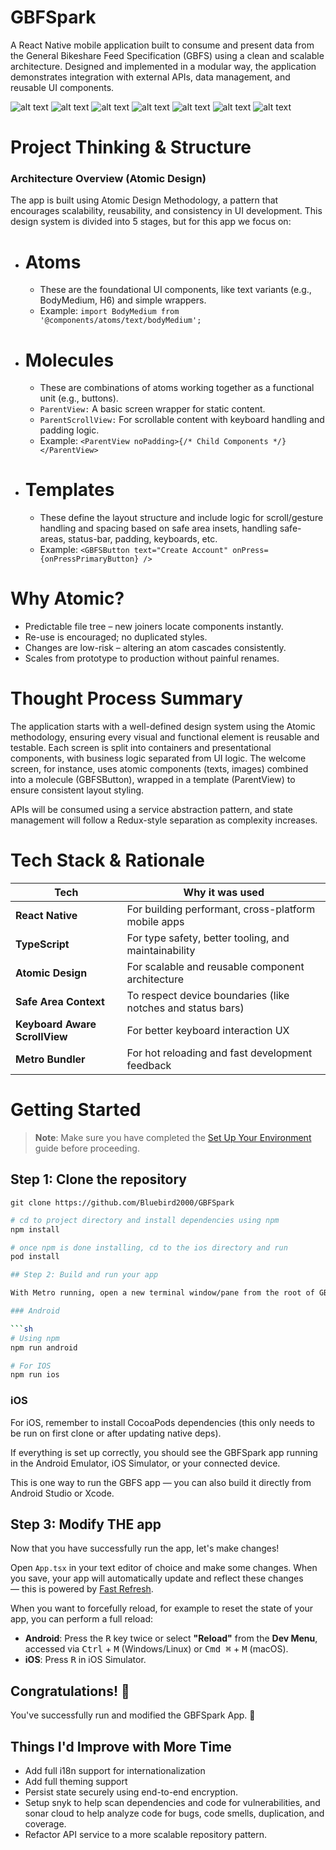 # GBFSpark
A React Native mobile application built to consume and present data from the General Bikeshare Feed Specification (GBFS) using a clean and scalable architecture. Designed and implemented in a modular way, the application demonstrates integration with external APIs, data management, and reusable UI components.

![alt text](image.png)
![alt text](image-1.png)
![alt text](image-2.png)
![alt text](image-3.png)
![alt text](image-4.png)
![alt text](image-5.png)
![alt text](image-6.png)

# Project Thinking & Structure
### Architecture Overview (Atomic Design)

The app is built using Atomic Design Methodology, a pattern that encourages scalability, reusability, and consistency in UI development. This design system is divided into 5 stages, but for this app we focus on:
- # Atoms
    - These are the foundational UI components, like text variants (e.g., BodyMedium, H6) and simple wrappers.
    - Example:
    ```import BodyMedium from '@components/atoms/text/bodyMedium';```

- # Molecules
    - These are combinations of atoms working together as a functional unit (e.g., buttons).
    - ```ParentView:``` A basic screen wrapper for static content.
    - ```ParentScrollView:``` For scrollable content with keyboard handling and padding logic.
    - Example:
    ```<ParentView noPadding>{/* Child Components */} </ParentView>```

- # Templates
    - These define the layout structure and include logic for scroll/gesture handling and spacing based on safe area insets, handling safe-areas, status-bar, padding, keyboards, etc.
    - Example:
    ```<GBFSButton text="Create Account" onPress={onPressPrimaryButton} />```

# Why Atomic?
   - Predictable file tree – new joiners locate components instantly.
   - Re-use is encouraged; no duplicated styles.
   - Changes are low-risk – altering an atom cascades consistently.
   - Scales from prototype to production without painful renames.

# Thought Process Summary
The application starts with a well-defined design system using the Atomic methodology, ensuring every visual and functional element is reusable and testable. Each screen is split into containers and presentational components, with business logic separated from UI logic. The welcome screen, for instance, uses atomic components (texts, images) combined into a molecule (GBFSButton), wrapped in a template (ParentView) to ensure consistent layout styling.

APIs will be consumed using a service abstraction pattern, and state management will follow a Redux-style separation as complexity increases.

# Tech Stack & Rationale

| Tech                          | Why it was used                                             |
| ----------------------------- | ----------------------------------------------------------- |
| **React Native**              | For building performant, cross-platform mobile apps         |
| **TypeScript**                | For type safety, better tooling, and maintainability        |
| **Atomic Design**             | For scalable and reusable component architecture            |
| **Safe Area Context**         | To respect device boundaries (like notches and status bars) |
| **Keyboard Aware ScrollView** | For better keyboard interaction UX                          |
| **Metro Bundler**             | For hot reloading and fast development feedback             |


# Getting Started

> **Note**: Make sure you have completed the [Set Up Your Environment](https://reactnative.dev/docs/set-up-your-environment) guide before proceeding.

## Step 1: Clone the repository

```git clone https://github.com/Bluebird2000/GBFSpark```

```sh
# cd to project directory and install dependencies using npm
npm install

# once npm is done installing, cd to the ios directory and run
pod install

## Step 2: Build and run your app

With Metro running, open a new terminal window/pane from the root of GBFS project, and use one of the following commands to build and run your Android or iOS app:

### Android

```sh
# Using npm
npm run android

# For IOS
npm run ios
```

### iOS

For iOS, remember to install CocoaPods dependencies (this only needs to be run on first clone or after updating native deps).

If everything is set up correctly, you should see the GBFSpark app running in the Android Emulator, iOS Simulator, or your connected device.

This is one way to run the GBFS app — you can also build it directly from Android Studio or Xcode.

## Step 3: Modify THE app

Now that you have successfully run the app, let's make changes!

Open `App.tsx` in your text editor of choice and make some changes. When you save, your app will automatically update and reflect these changes — this is powered by [Fast Refresh](https://reactnative.dev/docs/fast-refresh).

When you want to forcefully reload, for example to reset the state of your app, you can perform a full reload:

- **Android**: Press the <kbd>R</kbd> key twice or select **"Reload"** from the **Dev Menu**, accessed via <kbd>Ctrl</kbd> + <kbd>M</kbd> (Windows/Linux) or <kbd>Cmd ⌘</kbd> + <kbd>M</kbd> (macOS).
- **iOS**: Press <kbd>R</kbd> in iOS Simulator.

## Congratulations! :tada:

You've successfully run and modified the GBFSpark App. :partying_face:

## Things I'd Improve with More Time
- Add full i18n support for internationalization
- Add full theming support
- Persist state securely using end-to-end encryption.
- Setup snyk to help scan dependencies and code for vulnerabilities, and sonar cloud to help analyze code for bugs, code smells, duplication, and coverage.
- Refactor API service to a more scalable repository pattern.

